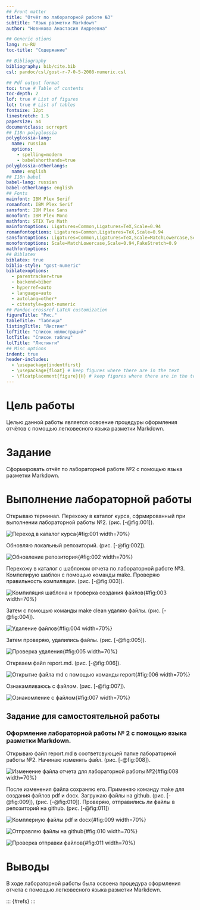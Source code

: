 ```yaml
---
## Front matter
title: "Отчёт по лабораторной работе №3"
subtitle: "Язык разметки Markdown"
author: "Новикова Анастасия Андреевна"

## Generic otions
lang: ru-RU
toc-title: "Содержание"

## Bibliography
bibliography: bib/cite.bib
csl: pandoc/csl/gost-r-7-0-5-2008-numeric.csl

## Pdf output format
toc: true # Table of contents
toc-depth: 2
lof: true # List of figures
lot: true # List of tables
fontsize: 12pt
linestretch: 1.5
papersize: a4
documentclass: scrreprt
## I18n polyglossia
polyglossia-lang:
  name: russian
  options:
	- spelling=modern
	- babelshorthands=true
polyglossia-otherlangs:
  name: english
## I18n babel
babel-lang: russian
babel-otherlangs: english
## Fonts
mainfont: IBM Plex Serif
romanfont: IBM Plex Serif
sansfont: IBM Plex Sans
monofont: IBM Plex Mono
mathfont: STIX Two Math
mainfontoptions: Ligatures=Common,Ligatures=TeX,Scale=0.94
romanfontoptions: Ligatures=Common,Ligatures=TeX,Scale=0.94
sansfontoptions: Ligatures=Common,Ligatures=TeX,Scale=MatchLowercase,Scale=0.94
monofontoptions: Scale=MatchLowercase,Scale=0.94,FakeStretch=0.9
mathfontoptions:
## Biblatex
biblatex: true
biblio-style: "gost-numeric"
biblatexoptions:
  - parentracker=true
  - backend=biber
  - hyperref=auto
  - language=auto
  - autolang=other*
  - citestyle=gost-numeric
## Pandoc-crossref LaTeX customization
figureTitle: "Рис."
tableTitle: "Таблица"
listingTitle: "Листинг"
lofTitle: "Список иллюстраций"
lotTitle: "Список таблиц"
lolTitle: "Листинги"
## Misc options
indent: true
header-includes:
  - \usepackage{indentfirst}
  - \usepackage{float} # keep figures where there are in the text
  - \floatplacement{figure}{H} # keep figures where there are in the text
---
```


# Цель работы

Целью данной работы является освоение процедуры оформления отчётов с помощью легковесного языка разметки Markdown. 

# Задание

Сформировать отчёт по лабораторноё работе №2 с помощью языка разметки Markdown.

# Выполнение лабораторной работы

Открываю терминал. Перехожу в каталог курса, сфрмированный при выполнении лабораторной работы №2. (рис. [-@fig:001]).

![Переход в каталог курса](image/im1.jpg){#fig:001 width=70%}

Обновляю локальный репозиторий. (рис. [-@fig:002]).

![Обновление репозитория](image/im2.jpg){#fig:002 width=70%}

Перехожу в каталог с шаблоном отчета по лабораторной работе №3. Компелирую шаблон с помощью команды make. Проверяю правильность компиляции. (рис. [-@fig:003]).

![Компиляция шаблона и проверка создания файлов](image/im3.jpg){#fig:003 width=70%}

Затем с помощью команды make clean удаляю файлы. (рис. [-@fig:004]).

![Удаление файлов](image/im4.jpg){#fig:004 width=70%}

Затем проверяю, удалились файлы. (рис. [-@fig:005]).

![Проверка удаления](image/im5.jpg){#fig:005 width=70%}

Открваем файл report.md. (рис. [-@fig:006]).

![Открытие файла md с помощью команды report](image/im6.jpg){#fig:006 width=70%}

Ознакамливаюсь с файлом. (рис. [-@fig:007]).

![Ознакомление с файлом](image/im7.jpg){#fig:007 width=70%}

## Задание для самостоятельной работы 

### Оформление лабораторной работы № 2 с помощью языка разметки Markdown.

Открываю файл report.md в соответсвующей папке лабораторной работы №2. Начинаю изменять файл. (рис. [-@fig:008]).

![Изменение файла отчета для лабораторной работы №2](image/im8.jpg){#fig:008 width=70%}

После изменения файла сохраняю его. Применяю команду make для создания файлов pdf и docx. Загружаю файлы на github. (рис. [-@fig:009]), (рис. [-@fig:010]). Проверяю, отправились ли файлы в репозиторий на github. (рис. [-@fig:011])

![Комплериую файлы pdf и docx](image/im9.jpg){#fig:009 width=70%}

![Отправляю файлы на github](image/im10.jpg){#fig:010 width=70%}

![Проверка отправки файлов](image/im11.jpg){#fig:011 width=70%}



# Выводы

В ходе лабораторной работы была освоена процедура оформления отчета с помощью легковесного языка разметки Markdown.


::: {#refs}
:::

